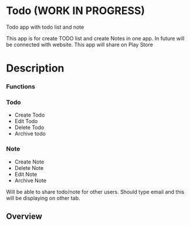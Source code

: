 # Todo (WORK IN PROGRESS)

Todo app with todo list and note 

This app is for create TODO list and create Notes in one app. In future will be connected with website.
This app will share on Play Store

# Description

### Functions

### Todo
* Create Todo
* Edit Todo
* Delete Todo
* Archive todo

### Note
* Create Note
* Delete Note
* Edit Note
* Archive Note

Will be able to share todo/note for other users. Should type email and this will be displaying on other tab.

## Overview


